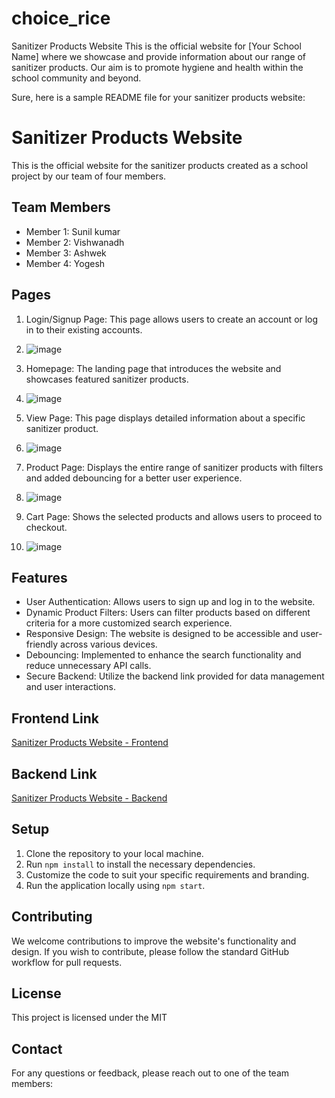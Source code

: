 # choice_rice
Sanitizer Products Website
This is the official website for [Your School Name] where we showcase and provide information about our range of sanitizer products. Our aim is to promote hygiene and health within the school community and beyond.

Sure, here is a sample README file for your sanitizer products website:

# Sanitizer Products Website

This is the official website for the sanitizer products created as a school project by our team of four members.

## Team Members

- Member 1: Sunil kumar
- Member 2: Vishwanadh
- Member 3: Ashwek
- Member 4: Yogesh

## Pages

1. Login/Signup Page: This page allows users to create an account or log in to their existing accounts.
2. ![image](https://github.com/Sunil8090/choice_rice/assets/89017179/2aeb39ad-7015-4f40-a29f-1052d48e9fa8)

3. Homepage: The landing page that introduces the website and showcases featured sanitizer products.
4. ![image](https://github.com/Sunil8090/choice_rice/assets/89017179/c2c1d374-9bb6-43c9-8ab9-ae8a076dac9c)

5. View Page: This page displays detailed information about a specific sanitizer product.
6. ![image](https://github.com/Sunil8090/choice_rice/assets/89017179/9283b5b1-1e37-4936-8029-764dc1fa09d2)

7. Product Page: Displays the entire range of sanitizer products with filters and added debouncing for a better user experience.
8. ![image](https://github.com/Sunil8090/choice_rice/assets/89017179/70cd3cfd-03a3-4244-8476-3ec1374b0b31)

9. Cart Page: Shows the selected products and allows users to proceed to checkout.
10. ![image](https://github.com/Sunil8090/choice_rice/assets/89017179/656d5e4c-bb56-47d5-8f06-e00513a8cf79)


## Features

- User Authentication: Allows users to sign up and log in to the website.
- Dynamic Product Filters: Users can filter products based on different criteria for a more customized search experience.
- Responsive Design: The website is designed to be accessible and user-friendly across various devices.
- Debouncing: Implemented to enhance the search functionality and reduce unnecessary API calls.
- Secure Backend: Utilize the backend link provided for data management and user interactions.

## Frontend Link

[Sanitizer Products Website - Frontend](https://653694e7d175843431d652d8--jocular-manatee-1fe350.netlify.app/unit5project/homepage)

## Backend Link

[Sanitizer Products Website - Backend](https://mock-server-unit-005.onrender.com)

## Setup

1. Clone the repository to your local machine.
2. Run `npm install` to install the necessary dependencies.
3. Customize the code to suit your specific requirements and branding.
4. Run the application locally using `npm start`.

## Contributing

We welcome contributions to improve the website's functionality and design. If you wish to contribute, please follow the standard GitHub workflow for pull requests.

## License

This project is licensed under the MIT 

## Contact

For any questions or feedback, please reach out to one of the team members:

